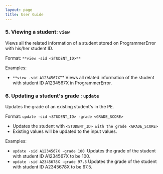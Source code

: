 ```yaml
---
layout: page
title: User Guide
---
```

### 5. Viewing a student: `view`

Views all the related information of a student stored on ProgrammerError with his/her student ID.

Format: `**view -sid <STUDENT_ID>**`

Examples:

- `**view -sid A1234567X`** Views all related information of the student with student ID A1234567X in ProgrammerError.

### 6. Updating a student's grade : `update`

Updates the grade of an existing student's in the PE.

Format: `update -sid <STUDENT_ID> -grade <GRADE_SCORE>`

- Updates the student with `<STUDENT_ID> with the grade <GRADE_SCORE>`
- Existing values will be updated to the input values.

Examples:

- `update -sid A1234567X -grade 100`  Updates the grade of the student with student ID A1234567X to be 100.
- `update -sid A2345678X -grade 97.5`  Updates the grade of the student with student ID A2345678X to be 97.5.